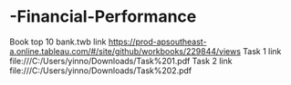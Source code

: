 # -Financial-Performance
Book top 10 bank.twb link https://prod-apsoutheast-a.online.tableau.com/#/site/github/workbooks/229844/views
Task 1 link file:///C:/Users/yinno/Downloads/Task%201.pdf
Task 2 link file:///C:/Users/yinno/Downloads/Task%202.pdf
